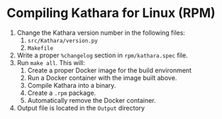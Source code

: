# Compiling Kathara for Linux (RPM)

1. Change the Kathara version number in the following files:
    1. `src/Kathara/version.py`
    2. `Makefile`
2. Write a proper `%changelog` section in `rpm/kathara.spec` file. 
3. Run `make all`. This will:
    1. Create a proper Docker image for the build environment
    2. Run a Docker container with the image built above.
    3. Compile Kathara into a binary.
    4. Create a `.rpm` package.
    6. Automatically remove the Docker container.
4. Output file is located in the `Output` directory
